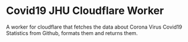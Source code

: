# Covid19 JHU Cloudflare Worker

A worker for cloudflare that fetches the data about Corona Virus Covid19 Statistics from Github, formats them and returns them.
